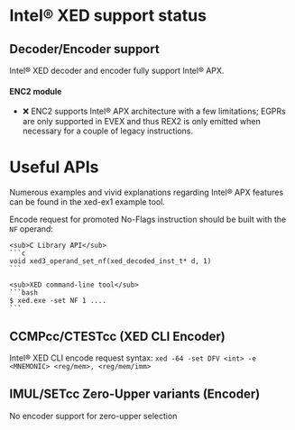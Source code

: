 # Intel&reg; XED support status
## Decoder/Encoder support
Intel&reg; XED decoder and encoder fully support Intel&reg; APX. 

#### ENC2 module 
- :x: ENC2 supports Intel&reg; APX architecture with a few limitations; EGPRs are only supported in EVEX and thus REX2 is only emitted when necessary
for a couple of legacy instructions.

# Useful APIs
Numerous examples and vivid explanations regarding Intel&reg; APX features can be found in the xed-ex1 example tool.

Encode request for promoted No-Flags instruction should be built with the `NF` operand:

    <sub>C Library API</sub>
    ```c
    void xed3_operand_set_nf(xed_decoded_inst_t* d, 1)
    ```

    <sub>XED command-line tool</sub>
    ```bash
    $ xed.exe -set NF 1 ....
    ```

## CCMPcc/CTESTcc (XED CLI Encoder)
Intel&reg; XED CLI encode request syntax: `xed -64 -set DFV <int> -e <MNEMONIC> <reg/mem>, <reg/mem/imm>`

## IMUL/SETcc Zero-Upper variants (Encoder)
No encoder support for zero-upper selection
